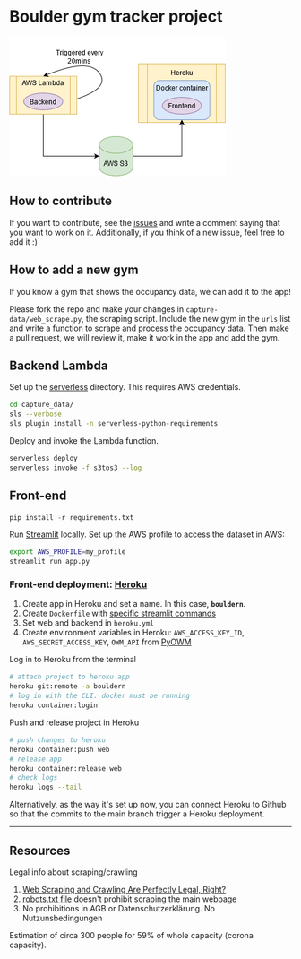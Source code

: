 # Boulder gym tracker project

![ ](boulder.png)

## How to contribute

If you want to contribute, see the [issues](https://github.com/anebz/boulder/issues) and write a comment saying that you want to work on it. Additionally, if you think of a new issue, feel free to add it :)

## How to add a new gym

If you know a gym that shows the occupancy data, we can add it to the app!

Please fork the repo and make your changes in `capture-data/web_scrape.py`, the scraping script. Include the new gym in the `urls` list and write a function to scrape and process the occupancy data. Then make a pull request, we will review it, make it work in the app and add the gym.

## Backend Lambda

Set up the [serverless](https://www.serverless.com/framework/docs/getting-started/) directory. This requires AWS credentials.

```bash
cd capture_data/
sls --verbose
sls plugin install -n serverless-python-requirements
```

Deploy and invoke the Lambda function.

```bash
serverless deploy
serverless invoke -f s3tos3 --log
```

## Front-end

```python
pip install -r requirements.txt
```

Run [Streamlit](https://streamlit.io/) locally. Set up the AWS profile to access the dataset in AWS:

```bash
export AWS_PROFILE=my_profile
streamlit run app.py
```

### Front-end deployment: [Heroku](https://devcenter.heroku.com/)

1. Create app in Heroku and set a name. In this case, **`bouldern`**.
2. Create `Dockerfile` with [specific streamlit commands](https://discuss.streamlit.io/t/how-to-use-streamlit-in-docker/1067/2)
3. Set web and backend in `heroku.yml`
4. Create environment variables in Heroku: `AWS_ACCESS_KEY_ID`, `AWS_SECRET_ACCESS_KEY`, `OWM_API` from [PyOWM](https://github.com/csparpa/pyowm)

Log in to Heroku from the terminal

```bash
# attach project to heroku app
heroku git:remote -a bouldern
# log in with the CLI. docker must be running
heroku container:login
```

Push and release project in Heroku

```bash
# push changes to heroku
heroku container:push web
# release app
heroku container:release web
# check logs
heroku logs --tail
```

Alternatively, as the way it's set up now, you can connect Heroku to Github so that the commits to the main branch trigger a Heroku deployment.

---------

## Resources

Legal info about scraping/crawling

1. [Web Scraping and Crawling Are Perfectly Legal, Right?](https://benbernardblog.com/web-scraping-and-crawling-are-perfectly-legal-right/)
2. [robots.txt file](https://www.boulderwelt-muenchen-ost.de/robots.txt) doesn't prohibit scraping the main webpage
3. No prohibitions in AGB or Datenschutzerklärung. No Nutzunsbedingungen

Estimation of circa 300 people for 59% of whole capacity (corona capacity).

